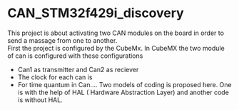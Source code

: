 # CAN_STM32f429i_discovery
This project is about activating two CAN modules on the board in order to send a massage from one to another.  
First the project is configured by the CubeMx. 
In CubeMX the two module of can is configured with these configurations
  - Can1 as transmitter and Can2 as reciever
  - The clock for each can is 
  - For time quantum in Can.... 
Two models of coding is proposed here. One is with the help of HAL ( Hardware Abstraction Layer) and another code is without HAL. 
